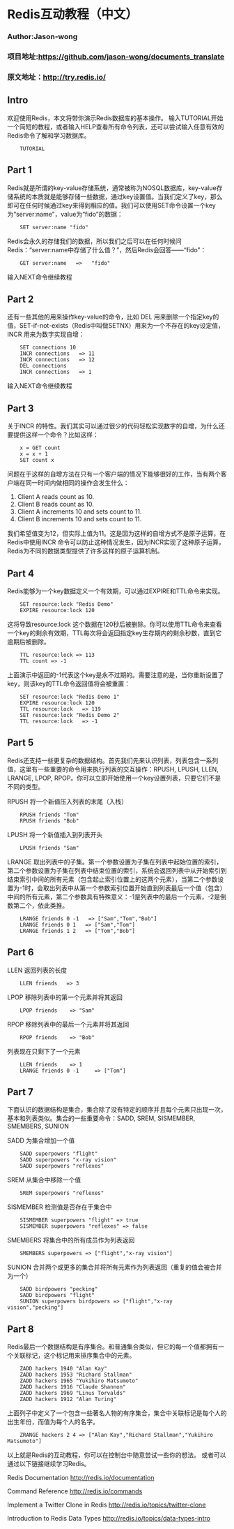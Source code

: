 Redis互动教程（中文）
===================================
### Author:Jason-wong
### 项目地址:https://github.com/jason-wong/documents_translate
### 原文地址：http://try.redis.io/

Intro
-----------------------------------
欢迎使用Redis，本文将带你演示Redis数据库的基本操作。
输入TUTORIAL开始一个简短的教程，或者输入HELP查看所有命令列表，还可以尝试输入任意有效的Redis命令了解和学习数据库。

		TUTORIAL


Part 1
-----------------------------------
Redis就是所谓的key-value存储系统，通常被称为NOSQL数据库，key-value存储系统的本质就是能够存储一些数据，通过key设置值。当我们定义了key，那么即可在任何时候通过key来得到相应的值。我们可以使用SET命令设置一个key为“server:name”，value为“fido”的数据：

		SET server:name "fido"

Redis会永久的存储我们的数据，所以我们之后可以在任何时候问Redis：“server:name中存储了什么值？”，然后Redis会回答——“fido”：

		GET server:name   =>   "fido"

输入NEXT命令继续教程


Part 2
-----------------------------------
还有一些其他的用来操作key-value的命令，比如 DEL 用来删除一个指定key的值，SET-if-not-exists（Redis中叫做SETNX）用来为一个不存在的key设定值，INCR 用来为数字实现自增：


		SET connections 10
		INCR connections   => 11
		INCR connections   => 12
		DEL connections
		INCR connections   => 1
输入NEXT命令继续教程

Part 3
-----------------------------------
关于INCR 的特性。我们其实可以通过很少的代码轻松实现数字的自增，为什么还要提供这样一个命令？比如这样：

		x = GET count
		x = x + 1
		SET count x

问题在于这样的自增方法在只有一个客户端的情况下能够很好的工作，当有两个客户端在同一时间内做相同的操作会发生什么：

1.	Client A reads count as 10.
2.	Client B reads count as 10.
3.	Client A increments 10 and sets count to 11.
4.	Client B increments 10 and sets count to 11.

我们希望值变为12，但实际上值为11。这是因为这样的自增方式不是原子运算，在Redis中使用INCR 命令可以防止这种情况发生，因为INCR实现了这种原子运算，Redis为不同的数据类型提供了许多这样的原子运算机制。


Part 4
-----------------------------------
Redis能够为一个key数据定义一个有效期，可以通过EXPIRE和TTL命令来实现。

		SET resource:lock "Redis Demo"
		EXPIRE resource:lock 120

这将导致resource:lock 这个数据在120秒后被删除。你可以使用TTL命令来查看一个key的剩余有效期，TTL每次将会返回指定key生存期内的剩余秒数，直到它逾期后被删除。

		TTL resource:lock => 113
		TTL count => -1

上面演示中返回的-1代表这个key是永不过期的。需要注意的是，当你重新设置了key，则该key的TTL命令返回值将会被重置：



		SET resource:lock "Redis Demo 1"
		EXPIRE resource:lock 120
		TTL resource:lock 	=> 119
		SET resource:lock "Redis Demo 2"
		TTL resource:lock 	=> -1


Part 5
-----------------------------------
Redis还支持一些更复杂的数据结构。首先我们先来认识列表，列表包含一系列值，这里有一些重要的命令用来执行列表的交互操作：RPUSH, LPUSH, LLEN, LRANGE, LPOP, RPOP。你可以立即开始使用一个key设置列表，只要它们不是不同的类型。

RPUSH 将一个新值压入列表的末尾（入栈）

		RPUSH friends "Tom"
		RPUSH friends "Bob"


LPUSH 将一个新值插入到列表开头

		LPUSH friends "Sam"


LRANGE 取出列表中的子集。第一个参数设置为子集在列表中起始位置的索引，第二个参数设置为子集在列表中结束位置的索引，系统会返回列表中从开始索引到结束索引中间的所有元素（包含起止索引位置上的这两个元素），当第二个参数设置为-1时，会取出列表中从第一个参数索引位置开始直到列表最后一个值（包含）中间的所有元素，第二个参数具有特殊意义：-1是列表中的最后一个元素，-2是倒数第二个，依此类推。

		LRANGE friends 0 -1   => ["Sam","Tom","Bob"]
		LRANGE friends 0 1   => ["Sam","Tom"]
		LRANGE friends 1 2   => ["Tom","Bob"]


Part 6
-----------------------------------
LLEN 返回列表的长度

		LLEN friends   => 3


LPOP 移除列表中的第一个元素并将其返回

		LPOP friends 	=> "Sam"


RPOP 移除列表中的最后一个元素并将其返回

		RPOP friends 	=> "Bob"


列表现在只剩下了一个元素

		LLEN friends 	=> 1
		LRANGE friends 0 -1 	=> ["Tom"]

Part 7
-----------------------------------
下面认识的数据结构是集合，集合除了没有特定的顺序并且每个元素只出现一次，基本和列表类似。集合的一些重要命令：SADD, SREM, SISMEMBER, SMEMBERS, SUNION

SADD 为集合增加一个值

		SADD superpowers "flight"
		SADD superpowers "x-ray vision"
		SADD superpowers "reflexes"


SREM 从集合中移除一个值

		SREM superpowers "reflexes"




SISMEMBER 检测值是否存在于集合中

		SISMEMBER superpowers "flight" => true
		SISMEMBER superpowers "reflexes" => false


SMEMBERS 将集合中的所有成员作为列表返回

		SMEMBERS superpowers => ["flight","x-ray vision"]


SUNION 合并两个或更多的集合并将所有元素作为列表返回（重复的值会被合并为一个）

		SADD birdpowers "pecking"
		SADD birdpowers "flight"
		SUNION superpowers birdpowers => ["flight","x-ray vision","pecking"]


Part 8
-----------------------------------
Redis最后一个数据结构是有序集合。和普通集合类似，但它的每一个值都拥有一个关联标记，这个标记用来排序集合中的元素。

		ZADD hackers 1940 "Alan Kay"
		ZADD hackers 1953 "Richard Stallman"
		ZADD hackers 1965 "Yukihiro Matsumoto"
		ZADD hackers 1916 "Claude Shannon"
		ZADD hackers 1969 "Linus Torvalds"
		ZADD hackers 1912 "Alan Turing"

上面列子中定义了一个包含一些著名人物的有序集合，集合中关联标记是每个人的出生年份，而值为每个人的名字。

		ZRANGE hackers 2 4 => ["Alan Kay","Richard Stallman","Yukihiro Matsumoto"]




以上就是Redis的互动教程，你可以在控制台中随意尝试一些你的想法。
或者可以通过以下链接继续学习Redis。
>
Redis Documentation  http://redis.io/documentation
>
Command Reference  http://redis.io/commands
>
Implement a Twitter Clone in Redis  http://redis.io/topics/twitter-clone
>
Introduction to Redis Data Types  http://redis.io/topics/data-types-intro